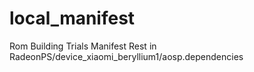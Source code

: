 # local_manifest
Rom Building Trials Manifest
Rest in RadeonPS/device_xiaomi_beryllium1/aosp.dependencies
